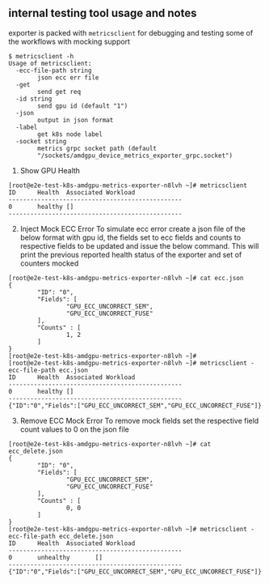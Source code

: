 ## internal testing tool usage and notes

exporter is packed with `metricsclient` for debugging and testing some of
the workflows with mocking support

```
$ metricsclient -h
Usage of metricsclient:
  -ecc-file-path string
        json ecc err file
  -get
        send get req
  -id string
        send gpu id (default "1")
  -json
        output in json format
  -label
        get k8s node label
  -socket string
        metrics grpc socket path (default
        "/sockets/amdgpu_device_metrics_exporter_grpc.socket")

```
1. Show GPU Health

```
[root@e2e-test-k8s-amdgpu-metrics-exporter-n8lvh ~]# metricsclient
ID      Health  Associated Workload
------------------------------------------------
0       healthy []
------------------------------------------------
```

2. Inject Mock ECC Error
   To simulate ecc error create a json file of the below format with gpu id, the
   fields set to ecc fields and counts to respective fields to be updated and issue the below command. 
   This will print the previous reported health status of the exporter and set of counters mocked
```
[root@e2e-test-k8s-amdgpu-metrics-exporter-n8lvh ~]# cat ecc.json
{
        "ID": "0",
        "Fields": [
                "GPU_ECC_UNCORRECT_SEM",
                "GPU_ECC_UNCORRECT_FUSE"
        ],
        "Counts" : [
                1, 2
        ]
}
[root@e2e-test-k8s-amdgpu-metrics-exporter-n8lvh ~]#
[root@e2e-test-k8s-amdgpu-metrics-exporter-n8lvh ~]# metricsclient -ecc-file-path ecc.json
ID      Health  Associated Workload
------------------------------------------------
0       healthy []
------------------------------------------------
{"ID":"0","Fields":["GPU_ECC_UNCORRECT_SEM","GPU_ECC_UNCORRECT_FUSE"]}
```
3. Remove ECC Mock Error
   To remove mock fields set the respective field count values to 0 on the json file
```
[root@e2e-test-k8s-amdgpu-metrics-exporter-n8lvh ~]# cat ecc_delete.json
{
        "ID": "0",
        "Fields": [
                "GPU_ECC_UNCORRECT_SEM",
                "GPU_ECC_UNCORRECT_FUSE"
        ],
        "Counts" : [
                0, 0
        ]
}
[root@e2e-test-k8s-amdgpu-metrics-exporter-n8lvh ~]# metricsclient -ecc-file-path ecc_delete.json
ID      Health  Associated Workload
------------------------------------------------
0       unhealthy       []
------------------------------------------------
{"ID":"0","Fields":["GPU_ECC_UNCORRECT_SEM","GPU_ECC_UNCORRECT_FUSE"]}
```






